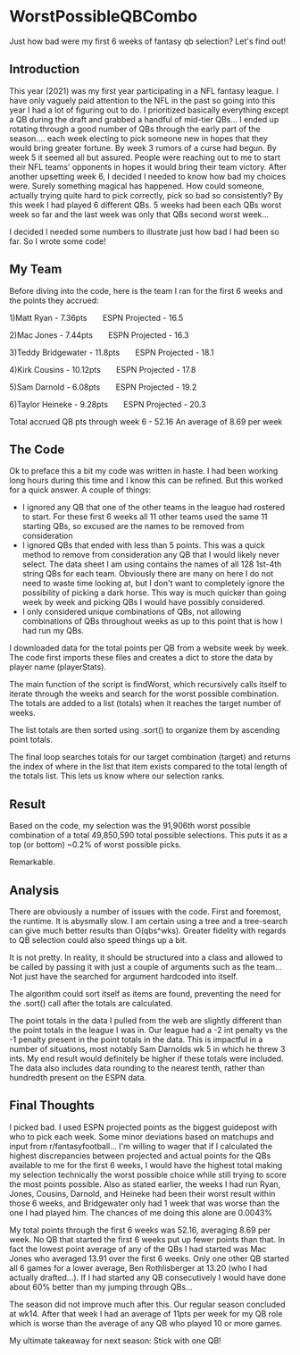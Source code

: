 # WorstPossibleQBCombo
Just how bad were my first 6 weeks of fantasy qb selection? Let's find out!

## Introduction
This year (2021) was my first year participating in a NFL fantasy league. I have only vaguely paid attention to the NFL in the past so going into this year I had a lot of figuring out to do. I prioritized basically everything except a QB during the draft and grabbed a handful of mid-tier QBs... I ended up rotating through a good number of QBs through the early part of the season.... each week electing to pick someone new in hopes that they would bring greater fortune. By week 3 rumors of a curse had begun. By week 5 it seemed all but assured. People were reaching out to me to start their NFL teams' opponents in hopes it would bring their team victory. After another upsetting week 6, I decided I needed to know how bad my choices were. Surely something magical has happened. How could someone, actually trying quite hard to pick correctly, pick so bad so consistently? By this week I had played 6 different QBs. 5 weeks had been each QBs worst week so far and the last week was only that QBs second worst week...

I decided I needed some numbers to illustrate just how bad I had been so far. So I wrote some code!


## My Team
Before diving into the code, here is the team I ran for the first 6 weeks and the points they accrued:

1)Matt Ryan - 7.36pts  ESPN Projected - 16.5

2)Mac Jones - 7.44pts  ESPN Projected - 16.3

3)Teddy Bridgewater - 11.8pts  ESPN Projected - 18.1

4)Kirk Cousins - 10.12pts  ESPN Projected - 17.8

5)Sam Darnold - 6.08pts  ESPN Projected - 19.2

6)Taylor Heineke - 9.28pts  ESPN Projected - 20.3

Total accrued QB pts through week 6 - 52.16 An average of 8.69 per week

## The Code
Ok to preface this a bit my code was written in haste. I had been working long hours during this time and I know this can be refined. But this worked for a quick answer. A couple of things:
- I ignored any QB that one of the other teams in the league had rostered to start. For these first 6 weeks all 11 other teams used the same 11 starting QBs, so excused are the names to be removed from consideration
- I ignored QBs that ended with less than 5 points. This was a quick method to remove from consideration any QB that I would likely never select. The data sheet I am using contains the names of all 128 1st-4th string QBs for each team. Obviously there are many on here I do not need to waste time looking at, but I don't want to completely ignore the possibility of picking a dark horse. This way is much quicker than going week by week and picking QBs I would have possibly considered.
- I only considered unique combinations of QBs, not allowing combinations of QBs throughout weeks as up to this point that is how I had run my QBs.

I downloaded data for the total points per QB from a website week by week. The code first imports these files and creates a dict to store the data by player name (playerStats).

The main function of the script is findWorst, which recursively calls itself to iterate through the weeks and search for the worst possible combination. The totals are added to a list (totals) when it reaches the target number of weeks.

The list totals are then sorted using .sort() to organize them by ascending point totals.

The final loop searches totals for our target combination (target) and returns the index of where in the list that item exists compared to the total length of the totals list. This lets us know where our selection ranks.

## Result
Based on the code, my selection was the 91,906th worst possible combination of a total 49,850,590 total possible selections. This puts it as a top (or bottom) ~0.2% of worst possible picks.

Remarkable.

## Analysis
There are obviously a number of issues with the code. First and foremost, the runtime. It is abysmally slow. I am certain using a tree and a tree-search can give much better results than O(qbs^wks). Greater fidelity with regards to QB selection could also speed things up a bit.

It is not pretty. In reality, it should be structured into a class and allowed to be called by passing it with just a couple of arguments such as the team... Not just have the searched for argument hardcoded into itself.

The algorithm could sort itself as items are found, preventing the need for the .sort() call after the totals are calculated.

The point totals in the data I pulled from the web are slightly different than the point totals in the league I was in. Our league had a -2 int penalty vs the -1 penalty present in the point totals in the data. This is impactful in a number of situations, most notably Sam Darnolds wk 5 in which he threw 3 ints. My end result would definitely be higher if these totals were included. The data also includes data rounding to the nearest tenth, rather than hundredth present on the ESPN data.

## Final Thoughts
I picked bad. I used ESPN projected points as the biggest guidepost with who to pick each week. Some minor deviations based on matchups and input from r/fantasyfootball... I'm willing to wager that if I calculated the highest discrepancies between projected and actual points for the QBs available to me for the first 6 weeks, I would have the highest total making my selection technically the worst possible choice while still trying to score the most points possible. Also as stated earlier, the weeks I had run Ryan, Jones, Cousins, Darnold, and Heineke had been their worst result within those 6 weeks, and Bridgewater only had 1 week that was worse than the one I had played him. The chances of me doing this alone are 0.0043%

My total points through the first 6 weeks was 52.16, averaging 8.69 per week. No QB that started the first 6 weeks put up fewer points than that. In fact the lowest point average of any of the QBs I had started was Mac Jones who averaged 13.91 over the first 6 weeks. Only one other QB started all 6 games for a lower average, Ben Rothlisberger at 13.20 (who I had actually drafted...). If I had started any QB consecutively I would have done about 60% better than my jumping through QBs...

The season did not improve much after this. Our regular season concluded at wk14. After that week I had an average of 11pts per week for my QB role which is worse than the average of any QB who played 10 or more games.

My ultimate takeaway for next season: Stick with one QB!
